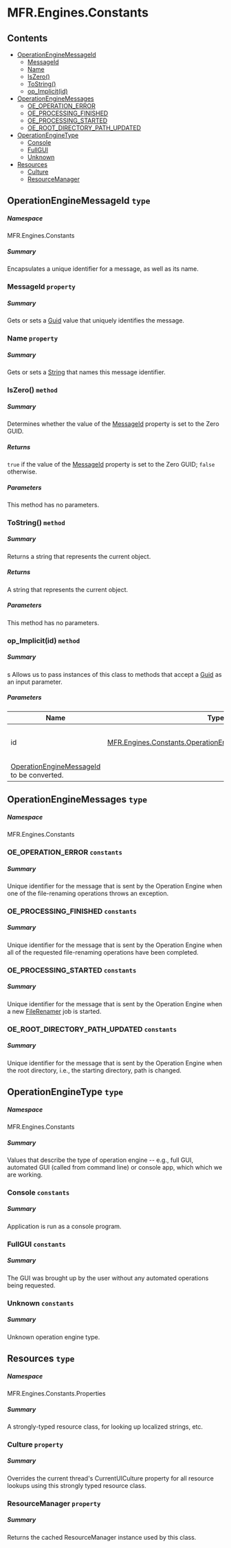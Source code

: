 <a name='assembly'></a>
# MFR.Engines.Constants

## Contents

- [OperationEngineMessageId](#T-MFR-Engines-Constants-OperationEngineMessageId 'MFR.Engines.Constants.OperationEngineMessageId')
  - [MessageId](#P-MFR-Engines-Constants-OperationEngineMessageId-MessageId 'MFR.Engines.Constants.OperationEngineMessageId.MessageId')
  - [Name](#P-MFR-Engines-Constants-OperationEngineMessageId-Name 'MFR.Engines.Constants.OperationEngineMessageId.Name')
  - [IsZero()](#M-MFR-Engines-Constants-OperationEngineMessageId-IsZero 'MFR.Engines.Constants.OperationEngineMessageId.IsZero')
  - [ToString()](#M-MFR-Engines-Constants-OperationEngineMessageId-ToString 'MFR.Engines.Constants.OperationEngineMessageId.ToString')
  - [op_Implicit(id)](#M-MFR-Engines-Constants-OperationEngineMessageId-op_Implicit-MFR-Engines-Constants-OperationEngineMessageId-~System-Guid 'MFR.Engines.Constants.OperationEngineMessageId.op_Implicit(MFR.Engines.Constants.OperationEngineMessageId)~System.Guid')
- [OperationEngineMessages](#T-MFR-Engines-Constants-OperationEngineMessages 'MFR.Engines.Constants.OperationEngineMessages')
  - [OE_OPERATION_ERROR](#F-MFR-Engines-Constants-OperationEngineMessages-OE_OPERATION_ERROR 'MFR.Engines.Constants.OperationEngineMessages.OE_OPERATION_ERROR')
  - [OE_PROCESSING_FINISHED](#F-MFR-Engines-Constants-OperationEngineMessages-OE_PROCESSING_FINISHED 'MFR.Engines.Constants.OperationEngineMessages.OE_PROCESSING_FINISHED')
  - [OE_PROCESSING_STARTED](#F-MFR-Engines-Constants-OperationEngineMessages-OE_PROCESSING_STARTED 'MFR.Engines.Constants.OperationEngineMessages.OE_PROCESSING_STARTED')
  - [OE_ROOT_DIRECTORY_PATH_UPDATED](#F-MFR-Engines-Constants-OperationEngineMessages-OE_ROOT_DIRECTORY_PATH_UPDATED 'MFR.Engines.Constants.OperationEngineMessages.OE_ROOT_DIRECTORY_PATH_UPDATED')
- [OperationEngineType](#T-MFR-Engines-Constants-OperationEngineType 'MFR.Engines.Constants.OperationEngineType')
  - [Console](#F-MFR-Engines-Constants-OperationEngineType-Console 'MFR.Engines.Constants.OperationEngineType.Console')
  - [FullGUI](#F-MFR-Engines-Constants-OperationEngineType-FullGUI 'MFR.Engines.Constants.OperationEngineType.FullGUI')
  - [Unknown](#F-MFR-Engines-Constants-OperationEngineType-Unknown 'MFR.Engines.Constants.OperationEngineType.Unknown')
- [Resources](#T-MFR-Engines-Constants-Properties-Resources 'MFR.Engines.Constants.Properties.Resources')
  - [Culture](#P-MFR-Engines-Constants-Properties-Resources-Culture 'MFR.Engines.Constants.Properties.Resources.Culture')
  - [ResourceManager](#P-MFR-Engines-Constants-Properties-Resources-ResourceManager 'MFR.Engines.Constants.Properties.Resources.ResourceManager')

<a name='T-MFR-Engines-Constants-OperationEngineMessageId'></a>
## OperationEngineMessageId `type`

##### Namespace

MFR.Engines.Constants

##### Summary

Encapsulates a unique identifier for a message, as well as its name.

<a name='P-MFR-Engines-Constants-OperationEngineMessageId-MessageId'></a>
### MessageId `property`

##### Summary

Gets or sets a [Guid](http://msdn.microsoft.com/query/dev14.query?appId=Dev14IDEF1&l=EN-US&k=k:System.Guid 'System.Guid') value that uniquely identifies the
message.

<a name='P-MFR-Engines-Constants-OperationEngineMessageId-Name'></a>
### Name `property`

##### Summary

Gets or sets a [String](http://msdn.microsoft.com/query/dev14.query?appId=Dev14IDEF1&l=EN-US&k=k:System.String 'System.String') that names this message
identifier.

<a name='M-MFR-Engines-Constants-OperationEngineMessageId-IsZero'></a>
### IsZero() `method`

##### Summary

Determines whether the value of the
[MessageId](#P-MFR-Engines-Constants-OperationEngineMessageId-MessageId 'MFR.Engines.Constants.OperationEngineMessageId.MessageId') property is set
to the Zero GUID.

##### Returns

`true` if the value of the
[MessageId](#P-MFR-Engines-Constants-OperationEngineMessageId-MessageId 'MFR.Engines.Constants.OperationEngineMessageId.MessageId') property is set
to the Zero GUID; `false` otherwise.

##### Parameters

This method has no parameters.

<a name='M-MFR-Engines-Constants-OperationEngineMessageId-ToString'></a>
### ToString() `method`

##### Summary

Returns a string that represents the current object.

##### Returns

A string that represents the current object.

##### Parameters

This method has no parameters.

<a name='M-MFR-Engines-Constants-OperationEngineMessageId-op_Implicit-MFR-Engines-Constants-OperationEngineMessageId-~System-Guid'></a>
### op_Implicit(id) `method`

##### Summary

s
Allows us to pass instances of this class to methods that accept a
[Guid](http://msdn.microsoft.com/query/dev14.query?appId=Dev14IDEF1&l=EN-US&k=k:System.Guid 'System.Guid') as an input parameter.

##### Parameters

| Name | Type | Description |
| ---- | ---- | ----------- |
| id | [MFR.Engines.Constants.OperationEngineMessageId)~System.Guid](#T-MFR-Engines-Constants-OperationEngineMessageId-~System-Guid 'MFR.Engines.Constants.OperationEngineMessageId)~System.Guid') | (Required.) Reference to an instance of
[OperationEngineMessageId](#T-MFR-Engines-Constants-OperationEngineMessageId 'MFR.Engines.Constants.OperationEngineMessageId') to be converted. |

<a name='T-MFR-Engines-Constants-OperationEngineMessages'></a>
## OperationEngineMessages `type`

##### Namespace

MFR.Engines.Constants

<a name='F-MFR-Engines-Constants-OperationEngineMessages-OE_OPERATION_ERROR'></a>
### OE_OPERATION_ERROR `constants`

##### Summary

Unique identifier for the message that is sent by the Operation Engine when one
of the file-renaming operations throws an exception.

<a name='F-MFR-Engines-Constants-OperationEngineMessages-OE_PROCESSING_FINISHED'></a>
### OE_PROCESSING_FINISHED `constants`

##### Summary

Unique identifier for the message that is sent by the Operation Engine when all
of the requested file-renaming operations have been completed.

<a name='F-MFR-Engines-Constants-OperationEngineMessages-OE_PROCESSING_STARTED'></a>
### OE_PROCESSING_STARTED `constants`

##### Summary

Unique identifier for the message that is sent by the Operation Engine when a
new [FileRenamer](#T-MFR-Renamers-Files-FileRenamer 'MFR.Renamers.Files.FileRenamer') job is started.

<a name='F-MFR-Engines-Constants-OperationEngineMessages-OE_ROOT_DIRECTORY_PATH_UPDATED'></a>
### OE_ROOT_DIRECTORY_PATH_UPDATED `constants`

##### Summary

Unique identifier for the message that is sent by the Operation Engine when the
root directory, i.e., the starting directory, path is changed.

<a name='T-MFR-Engines-Constants-OperationEngineType'></a>
## OperationEngineType `type`

##### Namespace

MFR.Engines.Constants

##### Summary

Values that describe the type of operation engine -- e.g., full GUI, automated GUI (called from command line) or console app, which which we are working.

<a name='F-MFR-Engines-Constants-OperationEngineType-Console'></a>
### Console `constants`

##### Summary

Application is run as a console program.

<a name='F-MFR-Engines-Constants-OperationEngineType-FullGUI'></a>
### FullGUI `constants`

##### Summary

The GUI was brought up by the user without any automated operations being requested.

<a name='F-MFR-Engines-Constants-OperationEngineType-Unknown'></a>
### Unknown `constants`

##### Summary

Unknown operation engine type.

<a name='T-MFR-Engines-Constants-Properties-Resources'></a>
## Resources `type`

##### Namespace

MFR.Engines.Constants.Properties

##### Summary

A strongly-typed resource class, for looking up localized strings, etc.

<a name='P-MFR-Engines-Constants-Properties-Resources-Culture'></a>
### Culture `property`

##### Summary

Overrides the current thread's CurrentUICulture property for all
  resource lookups using this strongly typed resource class.

<a name='P-MFR-Engines-Constants-Properties-Resources-ResourceManager'></a>
### ResourceManager `property`

##### Summary

Returns the cached ResourceManager instance used by this class.
